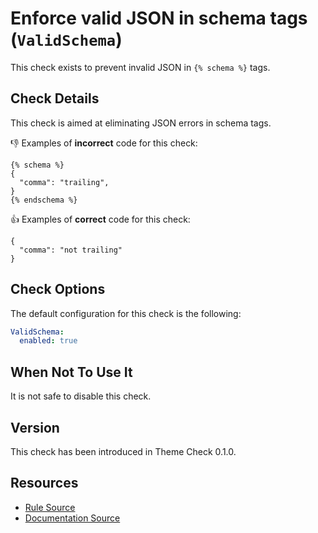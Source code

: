 # Enforce valid JSON in schema tags (`ValidSchema`)

This check exists to prevent invalid JSON in `{% schema %}` tags.

## Check Details

This check is aimed at eliminating JSON errors in schema tags.

:-1: Examples of **incorrect** code for this check:

```liquid
{% schema %}
{
  "comma": "trailing",
}
{% endschema %}
```

:+1: Examples of **correct** code for this check:

```liquid
{
  "comma": "not trailing"
}
```

## Check Options

The default configuration for this check is the following:

```yaml
ValidSchema:
  enabled: true
```

## When Not To Use It

It is not safe to disable this check.

## Version

This check has been introduced in Theme Check 0.1.0.

## Resources

- [Rule Source][codesource]
- [Documentation Source][docsource]

[codesource]: /lib/theme_check/checks/valid_schema.rb
[docsource]: /docs/checks/valid_schema.md
